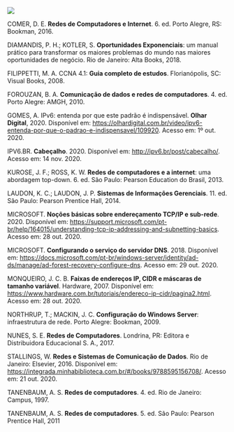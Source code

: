 [![](https://ampli-images.s3.amazonaws.com/production/fb553d79-2644-4c86-97ed-06cf0f39ff67/original)](https://ampli-images.s3.amazonaws.com/production/fb553d79-2644-4c86-97ed-06cf0f39ff67/original)

COMER, D. E. **Redes de Computadores e Internet**. 6. ed. Porto Alegre, RS: Bookman, 2016.

DIAMANDIS, P. H.; KOTLER, S. **Oportunidades Exponenciais**: um manual prático para transformar os maiores problemas do mundo nas maiores oportunidades de negócio. Rio de Janeiro: Alta Books, 2018.

FILIPPETTI, M. A. CCNA 4.1: **Guia completo de estudos**. Florianópolis, SC: Visual Books, 2008.

FOROUZAN, B. A. **Comunicação de dados e redes de computadores**. 4. ed. Porto Alegre: AMGH, 2010.

GOMES, A. IPv6: entenda por que este padrão é indispensável. **Olhar Digital**, 2020. Disponível em: https://olhardigital.com.br/video/ipv6-entenda-por-que-o-padrao-e-indispensavel/109920. Acesso em: 1º out. 2020.

IPV6.BR. **Cabeçalho**. 2020. Disponível em: http://ipv6.br/post/cabecalho/. Acesso em: 14 nov. 2020.

KUROSE, J. F.; ROSS, K. W. **Redes de computadores e a internet**: uma abordagem top-down. 6. ed. São Paulo: Pearson Education do Brasil, 2013.

LAUDON, K. C.; LAUDON, J. P. **Sistemas de Informações Gerenciais**. 11. ed. São Paulo: Pearson Prentice Hall, 2014.

MICROSOFT. **Noções básicas sobre endereçamento TCP/IP e sub-rede**. 2020. Disponível em: https://support.microsoft.com/pt-br/help/164015/understanding-tcp-ip-addressing-and-subnetting-basics. Acesso em: 28 out. 2020.

MICROSOFT. **Configurando o serviço do servidor DNS**. 2018. Disponível em: https://docs.microsoft.com/pt-br/windows-server/identity/ad-ds/manage/ad-forest-recovery-configure-dns. Acesso em: 29 out. 2020.

MONQUEIRO, J. C. B. **Faixas de endereços IP, CIDR e máscaras de tamanho variável**. Hardware, 2007. Disponível em: https://www.hardware.com.br/tutoriais/endereco-ip-cidr/pagina2.html. Acesso em: 28 out. 2020.

NORTHRUP, T.; MACKIN, J. C. **Configuração do Windows Server**: infraestrutura de rede. Porto Alegre: Bookman, 2009.

NUNES, S. E. **Redes de Computadores**. Londrina, PR: Editora e Distribuidora Educacional S. A., 2017.

STALLINGS, W. **Redes e Sistemas de Comunicação de Dados**. Rio de Janeiro: Elsevier, 2016. Disponível em: https://integrada.minhabiblioteca.com.br/#/books/9788595156708/. Acesso em: 21 out. 2020.

TANENBAUM, A. S. **Redes de computadores**. 4. ed. Rio de Janeiro: Campus, 1997.

TANENBAUM, A. S. **Redes de computadores**. 5. ed. São Paulo: Pearson Prentice Hall, 2011